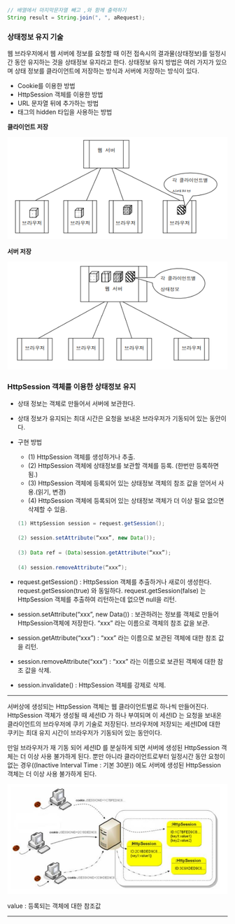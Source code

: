 ```java
// 배열에서 마지막문자열 빼고 ,와 함께 출력하기
String result = String.join(", ", aRequest);
```

### 상태정보 유지 기술

웹 브라우저에서 웹 서버에 정보를 요청할 때 이전 접속시의 결과물(상태정보)를 일정시간 동안 유지하는 것을 상태정보 유지라고 한다. 상태정보 유지 방법은 여러 가지가 있으며 상태 정보를 클라이언트에 저장하는 방식과 서버에 저장하는 방식이 있다.

- Cookie를 이용한 방법
- HttpSession 객체를 이용한 방법
- URL 문자열 뒤에 추가하는 방법
- <form> 태그의 hidden 타입을 사용하는 방법

**클라이언트 저장**

![21.PNG](img/21.PNG)

**서버 저장**

![22.PNG](img/22.PNG)

### HttpSession 객체를 이용한 상태정보 유지

- 상태 정보는 객체로 만들어서 서버에 보관한다.
- 상태 정보가 유지되는 최대 시간은 요청을 보내온 브라우저가 기동되어 있는 동안이다.
- 구현 방법
    - (1) HttpSession 객체를 생성하거나 추출.
    - (2) HttpSession 객체에 상태정보를 보관할 객체를 등록. (한번만 등록하면 됨.)
    - (3) HttpSession 객체에 등록되어 있는 상태정보 객체의 참조 값을 얻어서 사용.(읽기, 변경)
    - (4) HttpSession 객체에 등록되어 있는 상태정보 객체가 더 이상 필요 없으면 삭제할 수 있음.
    
    ```java
    (1) HttpSession session = request.getSession();
    
    (2) session.setAttribute(“xxx”, new Data());
    
    (3) Data ref = (Data)session.getAttribute(“xxx”);
    
    (4) session.removeAttribute(“xxx”);
    ```
    
- request.getSession() : HttpSession 객체를 추출하거나 새로이 생성한다. request.getSession(true) 와 동일하다. request.getSession(false) 는 HttpSession 객체를 추출하여 리턴하는데 없으면 null을 리턴.
- session.setAttribute(“xxx”, new Data()) : 보관하려는 정보를 객체로 만들어 HttpSession객체에 저장한다. “xxx” 라는 이름으로 객체의 참조 값을 보관.
- session.getAttribute(“xxx”) : “xxx” 라는 이름으로 보관된 객체에 대한 참조 값을 리턴.
- session.removeAttribute(“xxx”) : “xxx” 라는 이름으로 보관된 객체에 대한 참조 값을 삭제.
- session.invalidate() : HttpSession 객체를 강제로 삭제.

---

서버상에 생성되는 HttpSession 객체는 웹 클라이언트별로 하나씩 만들어진다. HttpSession 객체가 생성될 때 세션ID 가 하나 부여되며 이 세션ID 는 요청을 보내온 클라이언트의 브라우저에 쿠키 기술로 저장된다. 브라우저에 저장되는 세션ID에 대한 쿠키는 최대 유지 시간이 브라우저가 기동되어 있는 동안이다. 

만일 브라우저가 재 기동 되어 세션ID 를 분실하게 되면 서버에 생성된 HttpSession 객체는 더 이상 사용 불가하게 된다. 뿐만 아니라 클라이언트로부터 일정시간 동안 요청이 없는 경우((Inactive Interval Time : 기본 30분)) 에도 서버에 생성된 HttpSession 객체는 더 이상 사용 불가하게 된다.

![23.PNG](img/23.PNG)

value : 등록되는 객체에 대한 참조값

---